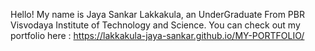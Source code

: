 Hello! 
My name is Jaya Sankar Lakkakula, an UnderGraduate From PBR Visvodaya Institute of Technology and Science.
You can check out my portfolio here : https://lakkakula-jaya-sankar.github.io/MY-PORTFOLIO/

